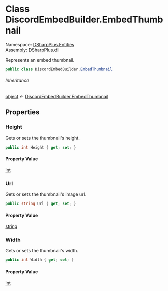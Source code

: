 # Class DiscordEmbedBuilder.EmbedThumbnail

Namespace: [DSharpPlus.Entities](DSharpPlus.Entities.md)  
Assembly: DSharpPlus.dll

Represents an embed thumbnail.

```csharp
public class DiscordEmbedBuilder.EmbedThumbnail
```

###### Inheritance

[object](https://learn.microsoft.com/dotnet/api/system.object) ← 
[DiscordEmbedBuilder.EmbedThumbnail](DSharpPlus.Entities.DiscordEmbedBuilder.EmbedThumbnail.md)

## Properties

### <a id="DSharpPlus_Entities_DiscordEmbedBuilder_EmbedThumbnail_Height"></a>Height

Gets or sets the thumbnail's height.

```csharp
public int Height { get; set; }
```

#### Property Value

[int](https://learn.microsoft.com/dotnet/api/system.int32)

### <a id="DSharpPlus_Entities_DiscordEmbedBuilder_EmbedThumbnail_Url"></a>Url

Gets or sets the thumbnail's image url.

```csharp
public string Url { get; set; }
```

#### Property Value

[string](https://learn.microsoft.com/dotnet/api/system.string)

### <a id="DSharpPlus_Entities_DiscordEmbedBuilder_EmbedThumbnail_Width"></a>Width

Gets or sets the thumbnail's width.

```csharp
public int Width { get; set; }
```

#### Property Value

[int](https://learn.microsoft.com/dotnet/api/system.int32)

